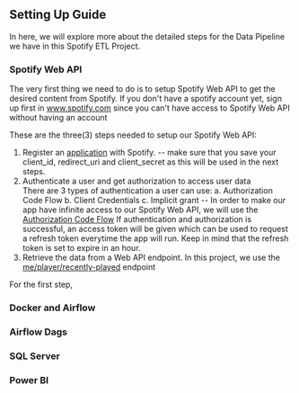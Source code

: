 ## Setting Up Guide

In here, we will explore more about the detailed steps for the Data Pipeline we have in this Spotify ETL Project.

### Spotify Web API
The very first thing we need to do is to setup Spotify Web API to get the desired content from Spotify. If you don't have a spotify account yet, sign up first in www.spotify.com since you can't have access to Spotify Web API without having an account

These are the three(3) steps needed to setup our Spotify Web API:
1. Register an [application](https://developer.spotify.com/documentation/general/guides/authorization/app-settings/) with Spotify.
-- make sure that you save your client_id, redirect_uri and client_secret as this will be used in the next steps.
3. Authenticate a user and get authorization to access user data </br>
There are 3 types of authentication a user can use:
a. Authorization Code Flow
b. Client Credentials
c. Implicit grant
-- In order to make our app have infinite access to our Spotify Web API, we will use the [Authorization Code Flow](https://developer.spotify.com/documentation/general/guides/authorization/code-flow/) If authentication and authorization is successful, an access token will be given which can be used to request a refresh token everytime the app will run. Keep in mind that the refresh token is set to expire in an hour. 
5. Retrieve the data from a Web API endpoint. In this project, we use the [me/player/recently-played](https://developer.spotify.com/documentation/web-api/reference/#/operations/get-recently-played) endpoint

For the first step,


### Docker and Airflow
### Airflow Dags
### SQL Server
### Power BI
